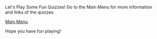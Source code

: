 Let's Play Some Fun Quizzes!
Go to the Main Menu for more information and links of the quizzes.

[Main Menu](MainMenu.md)

Hope you have fun playing!
